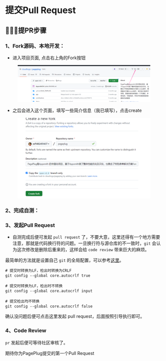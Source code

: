 # 提交Pull Request

## 🧑🏻‍💻提PR步骤

### 1、Fork源码、本地开发：

* 进入项目页面, 点击右上角的Fork按钮

<figure><img src="../../.gitbook/assets/image (2).png" alt=""><figcaption></figcaption></figure>

* 之后会进入这个页面，填写一些简介信息（我已填写），点击create

<figure><img src="../../.gitbook/assets/image.png" alt=""><figcaption></figcaption></figure>



### 2、完成自测：





### 3、发起Pull Request

* 自测完成后便可发起 `pull request` 了，不要大意，这里还得有一个地方需要注意，那就是代码换行符的问题。一旦换行符与源仓库的不一致时，`git` 会认为这次修改是删除后重来的，这样会给 `code review` 带来巨大的麻烦。



最简单的方法就是设置自己 `git` 的全局配置，可以参考[这里](http://kuanghy.github.io/2017/03/19/git-lf-or-crlf)。

```
# 提交时转换为LF，检出时转换为CRLF
git config --global core.autocrlf true

# 提交时转换为LF，检出时不转换
git config --global core.autocrlf input

# 提交检出均不转换
git config --global core.autocrlf false
```

确认没问题后便可点击这里发起 pull request，后面按照引导执行即可。



### 4、Code Review <a href="#code-review" id="code-review"></a>

`pr` 发起后便可等待社区审核了。



期待你为PagePlug提交的第一个Pull Request
